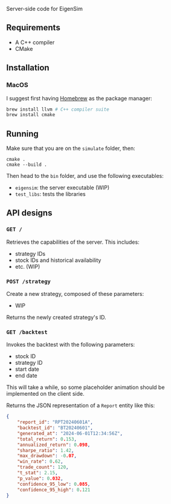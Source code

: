 Server-side code for EigenSim

## Requirements

- A C++ compiler
- CMake


## Installation

### MacOS

I suggest first having [Homebrew](https://brew.sh/) as the package manager:

```sh
brew install llvm # C++ compiler suite
brew install cmake
```


## Running

Make sure that you are on the `simulate` folder, then:

```
cmake .
cmake --build .
```

Then head to the `bin` folder, and use the following executables:
- `eigensim`: the server executable (WIP)
- `test_libs`: tests the libraries



## API designs

### `GET /`

Retrieves the capabilities of the server. This includes:
- strategy IDs
- stock IDs and historical availability
- etc. (WIP)


### `POST /strategy`

Create a new strategy, composed of these parameters:
- WIP

Returns the newly created strategy's ID.

### `GET /backtest`

Invokes the backtest with the following parameters:
- stock ID
- strategy ID 
- start date
- end date

This will take a while, so some placeholder animation should be implemented on the client side.

Returns the JSON representation of a `Report` entity like this:

```json
{
    "report_id": "RPT20240601A",
    "backtest_id": "BT20240601",
    "generated_at": "2024-06-01T12:34:56Z",
    "total_return": 0.153,
    "annualized_return": 0.098,
    "sharpe_ratio": 1.42,
    "max_drawdown": -0.07,
    "win_rate": 0.62,
    "trade_count": 120,
    "t_stat": 2.15,
    "p_value": 0.032,
    "confidence_95_low": 0.085,
    "confidence_95_high": 0.121
}
```

